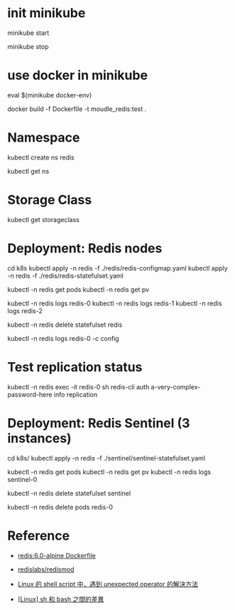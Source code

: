 
# init minikube
minikube start

minikube stop

# use docker in minikube
eval $(minikube docker-env)

docker build -f Dockerfile -t moudle_redis:test .

# Namespace

kubectl create ns redis

kubectl get ns

# Storage Class

kubectl get storageclass

# Deployment: Redis nodes

cd k8s
kubectl apply -n redis -f ./redis/redis-configmap.yaml
kubectl apply -n redis -f ./redis/redis-statefulset.yaml

kubectl -n redis get pods
kubectl -n redis get pv

kubectl -n redis logs redis-0
kubectl -n redis logs redis-1
kubectl -n redis logs redis-2

kubectl -n redis delete statefulset redis

kubectl -n redis logs redis-0 -c config

# Test replication status

kubectl -n redis exec -it redis-0 sh
redis-cli
auth a-very-complex-password-here
info replication

# Deployment: Redis Sentinel (3 instances)

cd k8s/
kubectl apply -n redis -f ./sentinel/sentinel-statefulset.yaml

kubectl -n redis get pods
kubectl -n redis get pv
kubectl -n redis logs sentinel-0

kubectl -n redis delete statefulset sentinel



kubectl -n redis delete pods redis-0


# Reference

- [redis:6.0-alpine Dockerfile](https://github.com/docker-library/redis/blob/84c36a0967bcfa8a9c39cb899464785c5f2cf5ef/6.0/alpine/Dockerfile#L99)

- [redislabs/redismod](https://hub.docker.com/r/redislabs/redismod/dockerfile)

- [Linux 的 shell script 中，遇到 unexpected operator 的解決方法](https://michael-hsu.medium.com/linux-%E7%9A%84-shell-script-%E4%B8%AD-%E9%81%87%E5%88%B0-unexpected-operator-%E7%9A%84%E8%A7%A3%E6%B1%BA%E6%96%B9%E6%B3%95-16c462d16c07)

- [[Linux] sh 和 bash 之間的差異](https://clay-atlas.com/blog/2020/07/08/linux-cn-note-sh-bash-dash-point/)